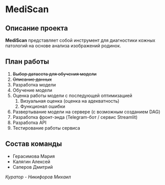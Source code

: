 # MediScan

## Описание проекта
**MediScan** представляет собой инструмент для диагностики кожных патологий на основе анализа изображений родинок.

## План работы
1. ~~Выбор датасета для обучения модели~~
2. ~~Описание данных~~
3. Разработка модели 
4. Обучение модели 
5. Оценка работы модели с последующей оптимизацией 
    1. Визуальная оценка (оценка на адекватность) 
    2. Функционал ошибки 
6. Развертывание модели на сервере (с возможным созданием DAG) 
7. Разработка фронт-энда (Telegram-бот / сервис Streamlit) 
8. Разработка API 
9. Тестирование работы сервиса

## Состав команды
- Герасимова Мария
- Калягин Алексей
- Саперов Дмитрий

*Куратор - Никифоров Михаил*